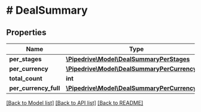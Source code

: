 # # DealSummary

## Properties

Name | Type | Description | Notes
------------ | ------------- | ------------- | -------------
**per_stages** | [**\Pipedrive\Model\DealSummaryPerStages**](DealSummaryPerStages.md) |  | [optional]
**per_currency** | [**\Pipedrive\Model\DealSummaryPerCurrency**](DealSummaryPerCurrency.md) |  | [optional]
**total_count** | **int** | Deals count | [optional]
**per_currency_full** | [**\Pipedrive\Model\DealSummaryPerCurrencyFull**](DealSummaryPerCurrencyFull.md) |  | [optional]

[[Back to Model list]](../../README.md#models) [[Back to API list]](../../README.md#endpoints) [[Back to README]](../../README.md)
